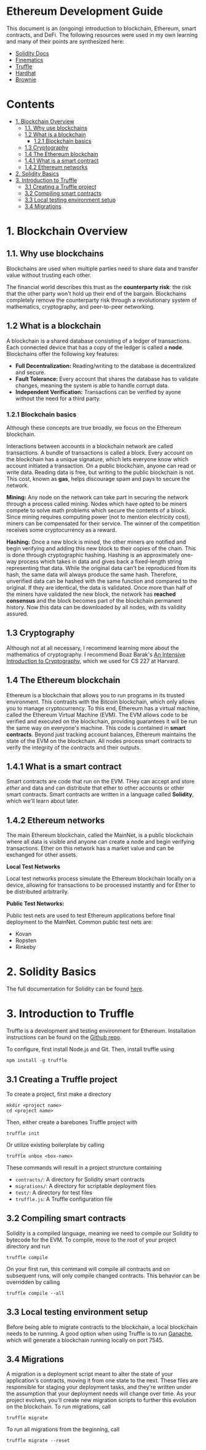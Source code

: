 # Ethereum Development Guide

This document is an (ongoing) introduction to blockchain, Ethereum, smart contracts, and DeFi. The following resources were used in my own learning and many of their points are synthesized here:
- [Solidity Docs](https://docs.soliditylang.org/en/v0.8.11/index.html)
- [Finematics](https://finematics.com)
- [Truffle](https://trufflesuite.com)
- [Hardhat](https://hardhat.org)
- [Brownie](https://eth-brownie.readthedocs.io/en/stable/)

# Contents

- [1. Blockchain Overview](#1-blockchain-overview)
  - [1.1. Why use blockchains](#11-why-use-blockchains)
  - [1.2 What is a blockchain](#12-what-is-a-blockchain)
    - [1.2.1 Blockchain basics](#121-blockchain-basics)
  - [1.3 Cryptography](#13-cryptography)
  - [1.4 The Ethereum blockchain](#14-the-ethereum-blockchain)
  - [1.4.1 What is a smart contract](#141-what-is-a-smart-contract)
  - [1.4.2 Ethereum networks](#142-ethereum-networks)
- [2. Solidity Basics](#2-solidity-basics)
- [3. Introduction to Truffle](#3-introduction-to-truffle)
  - [3.1 Creating a Truffle project](#31-creating-a-truffle-project)
  - [3.2 Compiling smart contracts](#32-compiling-smart-contracts)
  - [3.3 Local testing environment setup](#33-local-testing-environment-setup)
  - [3.4 Migrations](#34-migrations)

# 1. Blockchain Overview

## 1.1. Why use blockchains

Blockchains are used when multiple parties need to share data and transfer value without trusting each other.

The financial world describes this trust as the **counterparty risk**: the risk that the other party won't hold up their end of the bargain. Blockchains completely remove the counterparty risk through a revolutionary system of mathematics, cryptography, and peer-to-peer networking.

## 1.2 What is a blockchain

A blockchain is a shared database consisting of a ledger of transactions. Each connected device that has a copy of the ledger is called a **node**. Blockchains offer the following key features:
- **Full Decentralization:** Reading/writing to the database is decentralized and secure. 
- **Fault Tolerance:** Every account that shares the database has to validate changes, meaning the system is able to handle corrupt data. 
- **Independent Verification:** Transactions can be verified by ayone without the need for a third party. 

### 1.2.1 Blockchain basics

Although these concepts are true broadly, we focus on the Ethereum blockchain. 

Interactions between accounts in a blockchain network are called transactions. A bundle of transactions is called a block. Every account on the blockchain has a unique signature, which lets everyone know which account initiated a transaction. On a public blockchain, anyone can read or write data. Reading data is free, but writing to the public blockchain is not. This cost, known as **gas**, helps discourage spam and pays to secure the network.

**Mining:** Any node on the network can take part in securing the network through a process called mining. Nodes which have opted to be miners compete to solve math problems which secure the contents of a block. Since mining requires computing power (not to mention electricity cost), miners can be compensated for their service. The winner of the competition receives some cryptocurrency as a reward. 

**Hashing:** Once a new block is mined, the other miners are notified and begin verifying and adding this new block to their copies of the chain. This is done through cryptographic hashing. Hashing is an approximately one-way process which takes in data and gives back a fixed-length string representing that data. While the original data can't be reproduced from its hash, the same data will always produce the same hash. Therefore, unverified data can be hashed with the same function and compared to the original. If they are identical, the data is validated. Once more than half of the miners have validated the new block, the network has **reached consensus** and the block becomes part of the blockchain permanent history. Now this data can be downloaded by all nodes, with its validity assured.

## 1.3 Cryptography

Although not at all necessary, I recommend learning more about the mathematics of cryptography. I recommend Boaz Barak's [An Intensive Introduction to Cryptography](https://intensecrypto.org/public/index.html), which we used for CS 227 at Harvard. 

## 1.4 The Ethereum blockchain

Ethereum is a blockchain that allows you to run programs in its trusted environment. This contrasts with the Bitcoin blockchain, which only allows you to manage cryptocurrency. To this end, Ethereum has a virtual machine, called the Ethereum Virtual Machine (EVM). The EVM allows code to be verified and executed on the blockchain, providing guarantees it will be run the same way on everyone's machine. This code is contained in **smart contracts**. Beyond just tracking account balances, Ethereum maintains the state of the EVM on the blockchain. All nodes process smart contracts to verify the integrity of the contracts and their outputs.

## 1.4.1 What is a smart contract

Smart contracts are code that run on the EVM. THey can accept and store *ether* and data and can distribute that ether to other accounts or other smart contracts. Smart contracts are written in a language called **Solidity**, which we'll learn about later. 

## 1.4.2 Ethereum networks

The main Ethereum blockchain, called the MainNet, is a public blockchain where all data is visible and anyone can create a node and begin verifying transactions. Ether on this network has a market value and can be exchanged for other assets. 

**Local Test Networks**

Local test networks process simulate the Ethereum blockchain locally on a device, allowing for transactions to be processed instantly and for Ether to be distributed arbitrarily. 

**Public Test Networks:**

Public test nets are used to test Ethereum applications before final deployment to the MainNet. Common public test nets are:
- Kovan
- Ropsten
- Rinkeby

# 2. Solidity Basics

The full documentation for Solidity can be found [here](https://docs.soliditylang.org/en/v0.8.11/index.html). 



# 3. Introduction to Truffle

Truffle is a development and testing environment for Ethereum. Installation instructions can be found on the [Github repo](https://github.com/trufflesuite/truffle).

To configure, first install Node.js and Git. Then, install truffle using
```
npm install -g truffle
```

## 3.1 Creating a Truffle project

To create a project, first make a directory
```
mkdir <project name>
cd <project name>
```
Then, either create a barebones Truffle project with
```
truffle init
```
Or utilize existing boilerplate by calling 
```
truffle unbox <box-name>
```
These commands will result in a project strurcture containing
- `contracts/`: A directory for Solidity smart contracts
- `migrations/`: A directory for scriptable deployment files
- `test/`: A directory for test files
- `truffle.js`: A Truffle configuration file

## 3.2 Compiling smart contracts

Solidity is a compiled language, meaning we need to compile our Solidity to bytecode for the EVM. To compile, move to the root of your project directory and run
```
truffle compile
```
On your first run, this command will compile all contracts and on subsequent runs, will only compile changed contracts. This behavior can be overridden by calling
```
truffle compile --all
```

## 3.3 Local testing environment setup

Before being able to migrate contracts to the blockchain, a local blockchain needs to be running. A good option when using Truffle is to run [Ganache](https://trufflesuite.com/ganache/), which will generate a blockchain running locally on port 7545. 

## 3.4 Migrations

A migration is a deployment script meant to alter the state of your application's contracts, moving it from one state to the next. These files are responsible for staging your deployment tasks, and they're written under the assumption that your deployment needs will change over time. As your project evolves, you'll create new migration scripts to further this evolution on the blockchain. To run migrations, call
```
truffle migrate
```
To run all migrations from the beginning, call
```
truffle migrate --reset
```



